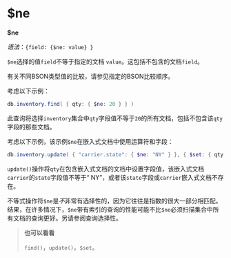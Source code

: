 # [ ](#)$ne

[]()

**$ne**

*语法*：`{field: {$ne: value} }`

`$ne`选择的值`field`不等于指定的文档 `value`。这包括不包含的文档`field`。

有关不同BSON类型值的比较，请参见指定的BSON比较顺序。

考虑以下示例：

```powershell
db.inventory.find( { qty: { $ne: 20 } } )
```

此查询将选择`inventory`集合中`qty`字段值不等于`20`的所有文档，包括不包含该`qty`字段的那些文档。

考虑以下示例，该示例`$ne`在嵌入式文档中使用运算符和字段：

```powershell
db.inventory.update( { "carrier.state": { $ne: "NY" } }, { $set: { qty: 20 } } )
```

`update()`操作将`qty`在包含嵌入式文档的文档中设置字段值，该嵌入式文档`carrier`的`state`字段值不等于“ NY”，或者该`state`字段或`carrier`嵌入式文档不存在。

不等式操作符`$ne`是*不*非常有选择性的，因为它往往是指数的很大一部分相匹配。结果，在许多情况下，`$ne`带有索引的查询的性能可能不比`$ne`必须扫描集合中所有文档的查询更好。另请参阅查询选择性。

> **也可以看看**
>
> `find()`，`update()`，`$set`。

